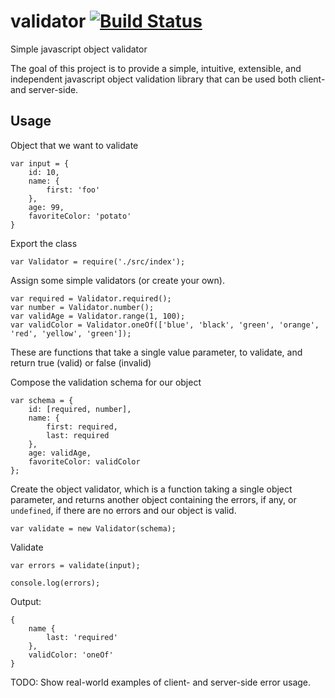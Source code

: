 # validator [![Build Status](https://travis-ci.org/developerdizzle/validator.svg?branch=master)](https://travis-ci.org/developerdizzle/validator)

Simple javascript object validator

The goal of this project is to provide a simple, intuitive, extensible, and independent javascript object validation library that can be used both client- and server-side.

## Usage

Object that we want to validate
```
var input = {
    id: 10,
    name: {
        first: 'foo'
    },
    age: 99,
    favoriteColor: 'potato'
}
```

Export the class
```
var Validator = require('./src/index');
```

Assign some simple validators (or create your own).
```
var required = Validator.required();
var number = Validator.number();
var validAge = Validator.range(1, 100);
var validColor = Validator.oneOf(['blue', 'black', 'green', 'orange', 'red', 'yellow', 'green']);
```
These are functions that take a single value parameter, to validate, and return true (valid) or false (invalid)


Compose the validation schema for our object
```
var schema = {
    id: [required, number],
    name: {
        first: required,
        last: required
    },
    age: validAge,
    favoriteColor: validColor
};
```

Create the object validator, which is a function taking a single object parameter, and returns another object containing the errors, if any, or `undefined`, if there are no errors and our object is valid.
```
var validate = new Validator(schema);
```

Validate
```
var errors = validate(input);

console.log(errors);
```

Output:
```
{
    name {
        last: 'required'
    },
    validColor: 'oneOf'
}
```

TODO: Show real-world examples of client- and server-side error usage.
